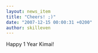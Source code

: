 ```yaml
---
layout: news_item
title: "Cheers! ;)"
date: "2007-12-15 00:00:31 +0200"
author: skilleven
---
```


Happy 1 Year Kimai!